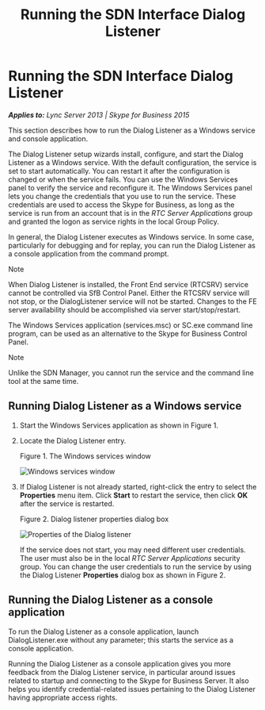 ﻿---
title: Running the SDN Interface Dialog Listener
TOCTitle: Running the SDN Interface Dialog Listener
ms:assetid: f405de17-b1be-419e-a301-4055a4dfdaad
ms:mtpsurl: https://msdn.microsoft.com/library/Dn785217(v=office.16)
ms:contentKeyID: 65258676
ms.date: 02/27/2017
mtps_version: v=office.16
---

# Running the SDN Interface Dialog Listener


_**Applies to:** Lync Server 2013 | Skype for Business 2015_

This section describes how to run the Dialog Listener as a Windows service and console application.

The Dialog Listener setup wizards install, configure, and start the Dialog Listener as a Windows service. With the default configuration, the service is set to start automatically. You can restart it after the configuration is changed or when the service fails. You can use the Windows Services panel to verify the service and reconfigure it. The Windows Services panel lets you change the credentials that you use to run the service. These credentials are used to access the Skype for Business, as long as the service is run from an account that is in the *RTC Server Applications* group and granted the logon as service rights in the local Group Policy.

In general, the Dialog Listener executes as Windows service. In some case, particularly for debugging and for replay, you can run the Dialog Listener as a console application from the command prompt.


> [!NOTE]
> When Dialog Listener is installed, the Front End service (RTCSRV) service cannot be controlled via SfB Control Panel. Either the RTCSRV service will not stop, or the DialogListener service will not be started. Changes to the FE server availability should be accomplished via server start/stop/restart.
> 
> The Windows Services application (services.msc) or SC.exe command line program, can be used as an alternative to the Skype for Business Control Panel.




> [!NOTE]
> Unlike the SDN Manager, you cannot run the service and the command line tool at the same time.



## Running Dialog Listener as a Windows service

1.  Start the Windows Services application as shown in Figure 1.

2.  Locate the Dialog Listener entry.
    
    Figure 1. The Windows services window
    
      
    ![Windows services window](../images/Dn785217.4a5a3320-7408-4ae6-886c-56b4b5dcb907(Office.16).png "Windows services window")

3.  If Dialog Listener is not already started, right-click the entry to select the **Properties** menu item. Click **Start** to restart the service, then click **OK** after the service is restarted.
    
    Figure 2. Dialog listener properties dialog box
    
      
    ![Properties of the Dialog listener](../images/Dn785217.5e5b4921-fe81-46f6-b996-f58033e80fe8(Office.16).png "Properties of the Dialog listener")
    
    If the service does not start, you may need different user credentials. The user must also be in the local *RTC Server Applications* security group. You can change the user credentials to run the service by using the Dialog Listener **Properties** dialog box as shown in Figure 2.

## Running the Dialog Listener as a console application

To run the Dialog Listener as a console application, launch DialogListener.exe without any parameter; this starts the service as a console application.

Running the Dialog Listener as a console application gives you more feedback from the Dialog Listener service, in particular around issues related to startup and connecting to the Skype for Business Server. It also helps you identify credential-related issues pertaining to the Dialog Listener having appropriate access rights.

